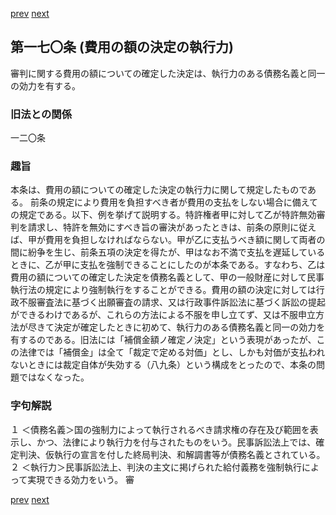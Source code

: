 [prev](/specific\markdowns\特許法\235_Mp-Ch_6-At_169.md)
[next](/specific\markdowns\特許法\237_Mp-Ch_7-At_171.md)
## 第一七〇条 (費用の額の決定の執行力)
審判に関する費用の額についての確定した決定は、執行力のある債務名義と同一の効力を有する。

### 旧法との関係
一二〇条

### 趣旨
本条は、費用の額についての確定した決定の執行力に関して規定したものである。
前条の規定により費用を負担すべき者が費用の支払をしない場合に備えての規定である。以下、例を挙げて説明する。特許権者甲に対して乙が特許無効審判を請求し、特許を無効にすべき旨の審決があったときは、前条の原則に従えば、甲が費用を負担しなければならない。甲が乙に支払うべき額に関して両者の間に紛争を生じ、前条五項の決定を得たが、甲はなお不満で支払を遅延しているときに、乙が甲に支払を強制できることにしたのが本条である。すなわち、乙は費用の額についての確定した決定を債務名義として、甲の一般財産に対して民事執行法の規定により強制執行をすることができる。費用の額の決定に対しては行政不服審査法に基づく出願審査の請求、又は行政事件訴訟法に基づく訴訟の提起ができるわけであるが、これらの方法による不服を申し立てず、又は不服申立方法が尽きて決定が確定したときに初めて、執行力のある債務名義と同一の効力を有するのである。旧法には「補償金額ノ確定ノ決定」という表現があったが、この法律では「補償金」は全て「裁定で定める対価」とし、しかも対価が支払われないときには裁定自体が失効する（八九条）という構成をとったので、本条の問題ではなくなった。

### 字句解説
１ ＜債務名義＞国の強制力によって執行されるべき請求権の存在及び範囲を表示し、かつ、法律により執行力を付与されたものをいう。民事訴訟法上では、確定判決、仮執行の宣言を付した終局判決、和解調書等が債務名義とされている。
２ ＜執行力＞民事訴訟法上、判決の主文に掲げられた給付義務を強制執行によって実現できる効力をいう。
審

[prev](/specific\markdowns\特許法\235_Mp-Ch_6-At_169.md)
[next](/specific\markdowns\特許法\237_Mp-Ch_7-At_171.md)